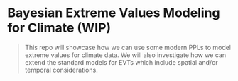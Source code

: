 # Bayesian Extreme Values Modeling for Climate (WIP)

> This repo will showcase how we can use some modern PPLs to model extreme values for climate data.
> We will also investigate how we can extend the standard models for EVTs which include spatial and/or temporal considerations.
